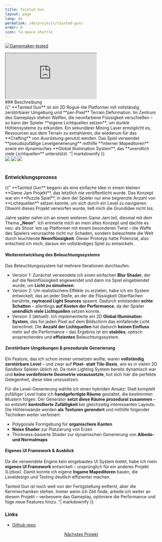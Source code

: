 ```yaml
---
title: Tainted Gun
layout: page
lang: de
permalink: /de/projects/tainted-gun/
order: 0
icon: fa-space-shuttle
---
```


[![Gamemaker-tested](https://img.shields.io/badge/GameMaker-orange?style=flat&logo=gamemaker&label=Made%20with)](https://gamemaker.io)

<iframe src="https://www.youtube.com/embed/LcZ-spIuBZ0?si=cvgeyEmwaPGClQUd" allow="autoplay; encrypted-media; fullscreen;"></iframe>
<br>
### Beschreibung
<div class="blockText"> {{"
**Tainted Gun** ist ein 2D Rogue-lite Platformer mit vollständig zerstörbarer Umgebung und **per-Pixel** Terrain Deformation.
Im Zentrum des Gameplays stehen Waffen, die neonfarbene Flüssigkeit verschießen – so kann der Spieler **eigene Lichtquellen setzen**,
um dunkle Höhlensysteme zu erkunden. Ein sekundärer Mining Laser ermöglicht es, Ressourcen aus dem Terrain zu extrahieren,
die wiederum für das **Crafting** von Ausrüstung genutzt werden. Das Spiel verwendet **pseudozufällige Levelgenerierung**
mithilfe **interner Mapeditoren** sowie ein dynamisches **Global Illumination System**, das **unendlich viele Lichtquellen** unterstützt.
"| markdownify }} </div>

<div class="screenshots">
    <img src="{{ site.baseurl | append: '/assets/images/tainted gun/screenshot1.png' }}">
    <img src="{{ site.baseurl | append: '/assets/images/tainted gun/screenshot2.png' }}">
    <img src="{{ site.baseurl | append: '/assets/images/tainted gun/screenshot3.png' }}">
</div>
<br>

### Entwicklungsprozess
<div class="blockText"> {{"
**Tainted Gun** begann als eine einfache Idee in einem kleinen **Game Jam Projekt**, das letztlich nie veröffentlicht wurde.
Das Konzept war ein **Puzzle Spiel**, in dem der Spieler nur eine begrenzte Anzahl von **Lichtquellen** setzen konnte,
um sich durch ein Level zu navigieren. Obwohl dieses Projekt verworfen wurde, ließ mich die Grundidee nicht los.

Jahre später nahm ich an einem weiteren Game Jam teil, diesmal mit dem Thema **„Neon“**. Ich erinnerte mich an mein
altes Konzept und dachte es neu: als Shoot 'em up Platformer mit einem besonderen Twist – die Waffe des Spielers
verursachte nicht nur Schaden, sondern beleuchtete die Welt durch leuchtende **Neonflüssigkeit**. Dieser Prototyp
hatte Potenzial, also entschied ich mich, daraus ein vollständiges Spiel zu entwickeln.

#### Weiterentwicklung des Beleuchtungssystems
Das Beleuchtungssystem hat mehrere Iterationen durchlaufen:

* Version 1: Zunächst verwendete ich einen einfachen **Blur Shader**, der auf die Neonflüssigkeit angewendet und
dann ins Spiel eingeblendet wurde, um **Licht zu simulieren**.
* Version 2: Um realistischere Effekte zu erzielen, habe ich ein System entwickelt, das an jeder Stelle,
an der die Flüssigkeit Oberflächen berührte, **raytraced Light Sources** spawnt. Dadurch entstanden **echte Schatten**
– allerdings **auf Kosten der Performance**, da der Spieler **unendlich viele Lichtquellen** setzen konnte.
* Version 3 (aktuell): Ich implementierte ein 2D **Global Illumination System**, das für jeden Pixel auf dem Bildschirm
das einfallende Licht berechnet. Die **Anzahl der Lichtquellen** hat dadurch **keinen Einfluss** mehr auf die Performance
– das Ergebnis ist ein **stabiles**, optisch ansprechendes und **effizientes** Beleuchtungssystem.

#### Zerstörbare Umgebungen & prozedurale Generierung
Ein Feature, das ich schon immer umsetzen wollte, waren **vollständig zerstörbare Level** – und zwar auf **Pixel-
statt Tile-Basis**, wie es in vielen 2D Sandbox Spielen üblich ist. Da mein Lighting System bereits dynamisch
war und **keine vordefinierte Geometrie voraussetzte**, bot sich hier die perfekte Gelegenheit, diese Idee umzusetzen.

Für die Level-Generierung wählte ich einen hybriden Ansatz: Statt komplett zufälliger Level habe ich **handgefertigte
Räume** gestaltet, die bestimmten Mustern folgen. Der Generator **setzt diese Räume prozedural zusammen** – so entsteht
**kontrollierte Zufälligkeit** bei gleichzeitig interessanten Layouts.
Die Höhlenwände werden **als Texturen gerendert** und mithilfe folgender Techniken weiter verfeinert:

* Polygonale Formgebung für **organischere Kanten**
* **Noise Shader** zur Platzierung von Erzen
* Thickness-basierte Shader zur dynamischen Generierung von **Albedo- und Normalmaps**

#### Eigenes UI Framework & Ausblick
Da die verwendete Engine kein eingebautes UI System bietet, habe ich mein **eigenes UI Framework** entwickelt
– ursprünglich für ein anderes Projekt (Lizbox). Damit konnte ich eigene **Ingame Mapeditoren** bauen,
die Leveldesign und Testing deutlich effizienter machen.

Tainted Gun ist noch weit von der Fertigstellung entfernt, aber die Kernmechaniken stehen. Immer wenn ich
Zeit finde, arbeite ich weiter an diesem Projekt – verbessere das Gameplay, optimiere die Performance
und füge neue Features hinzu.
"| markdownify }} </div>

### Links
* [Github repo](https://github.com/sareklambert/tainted-gun-public)

<div style="text-align: center;">
<a href="{{ site.baseurl | append: '/de/projects/repeat-after-me/index.html' }}" class="button scrolly">Nächstes Projekt</a>
</div>
